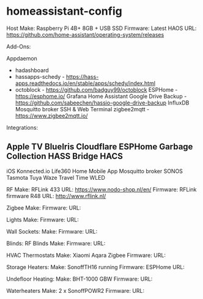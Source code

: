 # homeassistant-config
Host
Make: Raspberry Pi 4B+ 8GB + USB SSD
Firmware: Latest HAOS
URL: https://github.com/home-assistant/operating-system/releases

Add-Ons:

Appdaemon
  - hadashboard
  - hassapps-schedy - https://hass-apps.readthedocs.io/en/stable/apps/schedy/index.html
  - octoblock - https://github.com/badguy99/octoblock
ESPHome - https://esphome.io/
Grafana
Home Assistant Google Drive Backup - https://github.com/sabeechen/hassio-google-drive-backup
InfluxDB
Mosquitto broker
SSH & Web Terminal
zigbee2mqtt - https://www.zigbee2mqtt.io/

Integrations:

Apple TV
BlueIris
Cloudflare
ESPHome
Garbage Collection
HASS Bridge
HACS
  -
iOS
Konnected.io
Life360
Home
Mobile App
Mosquitto broker
SONOS
Tasmota
Tuya
Waze Travel Time
WLED


RF
Make: RFLink 433
URL: https://www.nodo-shop.nl/en/
Firmware: RFLink firmware R48
URL: http://www.rflink.nl/

Zigbee
Make:
Firmware:
URL:

Lights
Make:
Firmware:
URL:

Wall Sockets:
Make:
Firmware:
URL:

Blinds:
RF Blinds
Make:
Firmware:
URL:

HVAC
Thermostats
Make: Xiaomi Aqara Zigbee
Firmware:
URL:

Storage Heaters:
Make: SonoffTH16 running
Firmware: ESPHome
URL:

Undefloor Heating:
Make: BHT-1000 GBW
Firmware:
URL:


Waterheaters
Make: 2 x SonoffPOWR2
Firmware:
URL:

